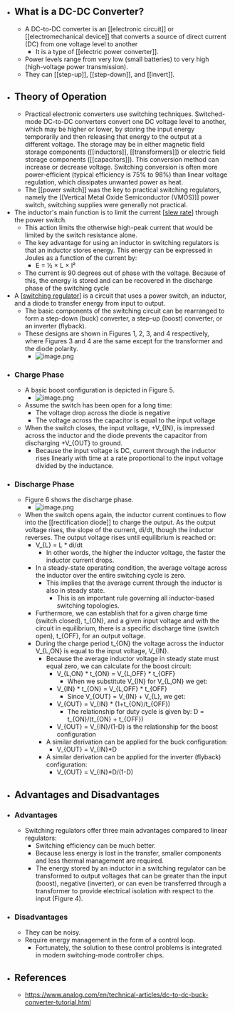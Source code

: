 - ## What is a DC-DC Converter?
	- A DC-to-DC converter is an [[electronic circuit]] or [[electromechanical device]] that converts a source of direct current (DC) from one voltage level to another
		- It is a type of [[electric power converter]].
	- Power levels range from very low (small batteries) to very high (high-voltage power transmission).
	- They can [[step-up]], [[step-down]], and [[invert]].
- ## Theory of Operation
	- Practical electronic converters use switching techniques. Switched-mode DC-to-DC converters convert one DC voltage level to another, which may be higher or lower, by storing the input energy temporarily and then releasing that energy to the output at a different voltage. The storage may be in either magnetic field storage components ([[inductors]], [[transformers]]) or electric field storage components ([[capacitors]]). This conversion method can increase or decrease voltage. Switching conversion is often more power-efficient (typical efficiency is 75% to 98%) than linear voltage regulation, which dissipates unwanted power as heat.
	- The [[power switch]] was the key to practical switching regulators, namely the [[Vertical Metal Oxide Semiconductor (VMOS)]] power switch, switching supplies were generally not practical.
- The inductor's main function is to limit the current [[slew rate]] through the power switch.
	- This action limits the otherwise high-peak current that would be limited by the switch resistance alone.
	- The key advantage for using an inductor in switching regulators is that an inductor stores energy. This energy can be expressed in Joules as a function of the current by:
		- E = ½ × L × I²
	- The current is 90 degrees out of phase with the voltage. Because of this, the energy is stored and can be recovered in the discharge phase of the switching cycle
- A [[switching regulator]] is a circuit that uses a power switch, an inductor, and a diode to transfer energy from input to output.
	- The basic components of the switching circuit can be rearranged to form a step-down (buck) converter, a step-up (boost) converter, or an inverter (flyback).
	- These designs are shown in Figures 1, 2, 3, and 4 respectively, where Figures 3 and 4 are the same except for the transformer and the diode polarity.
		- ![image.png](../assets/image_1674522661649_0.png)
- ### Charge Phase
	- A basic boost configuration is depicted in Figure 5.
		- ![image.png](../assets/image_1674523808706_0.png)
	- Assume the switch has been open for a long time:
		- The voltage drop across the diode is negative
		- The voltage across the capacitor is equal to the input voltage
	- When the switch closes, the input voltage, +V_{IN}, is impressed across the inductor and the diode prevents the capacitor from discharging +V_{OUT} to ground.
		- Because the input voltage is DC, current through the inductor rises linearly with time at a rate proportional to the input voltage divided by the inductance.
- ### Discharge Phase
	- Figure 6 shows the discharge phase.
		- ![image.png](../assets/image_1674524086405_0.png)
	- When the switch opens again, the inductor current continues to flow into the [[rectification diode]] to charge the output. As the output voltage  rises, the slope of the current, di/dt, though the inductor reverses. The output voltage rises until equilibrium is reached or:
		- V_{L} = L * di/dt
			- In other words, the higher the inductor voltage, the faster the inductor current drops.
		- In a steady-state operating condition, the average voltage across the inductor over the entire switching cycle is zero.
			- This implies that the average current through the inductor is also in steady state.
				- This is an important rule governing all inductor-based switching topologies.
		- Furthermore, we can establish that for a given charge time (switch closed), t_{ON}, and a given input voltage and with the circuit in equilibrium, there is a specific discharge time (switch open), t_{OFF}, for an output voltage.
		- During the charge period t_{ON} the voltage across the inductor V_{L,ON} is equal to the input voltage, V_{IN}.
			- Because the average inductor voltage in steady state must equal zero, we can calculate for the boost circuit:
				- V_{L,ON} * t_{ON} = V_{L,OFF} * t_{OFF}
					- When we substitute V_{IN} for V_{L,ON} we get:
				- V_{IN} * t_{ON} = V_{L,OFF} * t_{OFF}
					- Since V_{OUT} = V_{IN} + V_{L}, we get:
				- V_{OUT} = V_{IN} * (1+t_{ON}/t_{OFF})
					- The relationship for duty cycle is given by: D = t_{ON}/(t_{ON} + t_{OFF})
				- V_{OUT} = V_{IN}/(1-D) is the relationship for the boost configuration
			- A similar derivation can be applied for the buck configuration:
				- V_{OUT} = V_{IN}*D
			- A similar derivation can be applied for the inverter (flyback) configuration:
				- V_{OUT} = V_{IN}*D/(1-D)
- ## Advantages and Disadvantages
- ### Advantages
	- Switching regulators offer three main advantages compared to linear regulators:
		- Switching efficiency can be much better.
		- Because less energy is lost in the transfer, smaller components and less thermal management are required.
		- The energy stored by an inductor in a switching regulator can be transformed to output voltages that can be greater than the input (boost), negative (inverter), or can even be transferred through a transformer to provide electrical isolation with respect to the input (Figure 4).
- ### Disadvantages
	- They can be noisy.
	- Require energy management in the form of a control loop.
		- Fortunately, the solution to these control problems is integrated in modern switching-mode controller chips.
- ## References
	- https://www.analog.com/en/technical-articles/dc-to-dc-buck-converter-tutorial.html

[//begin]: # "Autogenerated link references for markdown compatibility"
[slew rate]: <slew rate> "slew rate"
[switching regulator]: <switching regulator> "switching regulator"
[//end]: # "Autogenerated link references"